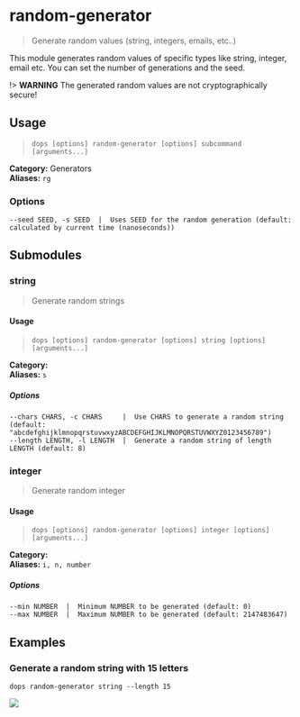 # random-generator

> Generate random values (string, integers, emails, etc..)

This module generates random values of specific types like string, integer, email etc.
You can set the number of generations and the seed.

!> **WARNING**
The generated random values are not cryptographically secure!  

## Usage

> `dops [options] random-generator [options] subcommand [arguments...]`

**Category:** Generators  
**Aliases:** `rg`  

### Options
```flags
--seed SEED, -s SEED  |  Uses SEED for the random generation (default: calculated by current time (nanoseconds))  
```
## Submodules

### string

> Generate random strings



#### Usage

> `dops [options] random-generator [options] string [options] [arguments...]`

**Category:**   
**Aliases:** `s`  

##### Options
```flags
--chars CHARS, -c CHARS     |  Use CHARS to generate a random string (default: "abcdefghijklmnopqrstuvwxyzABCDEFGHIJKLMNOPQRSTUVWXYZ0123456789")  
--length LENGTH, -l LENGTH  |  Generate a random string of length LENGTH (default: 8)  
```
### integer

> Generate random integer



#### Usage

> `dops [options] random-generator [options] integer [options] [arguments...]`

**Category:**   
**Aliases:** `i, n, number`  

##### Options
```flags
--min NUMBER  |  Minimum NUMBER to be generated (default: 0)  
--max NUMBER  |  Maximum NUMBER to be generated (default: 2147483647)  
```
## Examples

### Generate a random string with 15 letters

```command
dops random-generator string --length 15
```
<img src="/_assets/example_svg/PQEmADYMsKKy.svg">

